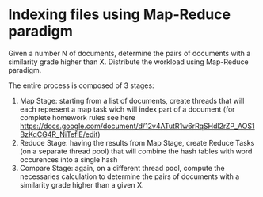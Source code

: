 # Indexing files using Map-Reduce paradigm

Given a number N of documents, determine the pairs of documents with a similarity grade higher than X.
Distribute the workload using Map-Reduce paradigm.

The entire process is composed of 3 stages:

1. Map Stage: starting from a list of documents, create threads that will each represent a map task wich will index part of a document (for complete homework rules see here https://docs.google.com/document/d/12v4ATutR1w6rRqSHdl2rZP_AOS1BzKqCG4R_NiTeflE/edit)
2. Reduce Stage: having the results from Map Stage, create Reduce Tasks (on a separate thread pool) that will combine the hash tables with word occurences into a single hash
3. Compare Stage: again, on a different thread pool, compute the necessaries calculation to determine the pairs of documents with a similarity grade higher than a given X.


